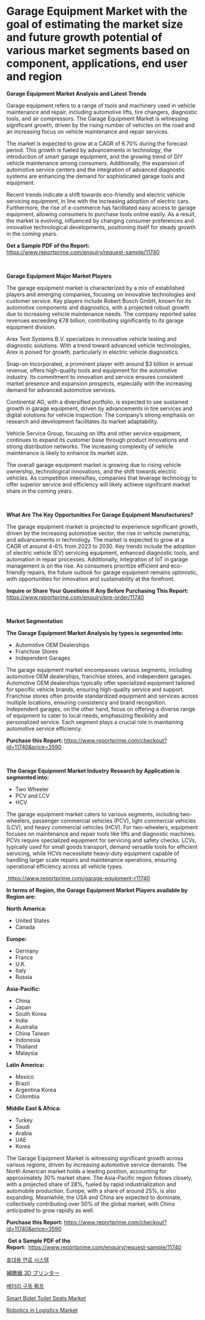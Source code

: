 <p><h1>Garage Equipment Market with the goal of estimating the market size and future growth potential of various market segments based on component, applications, end user and region</h1></p><p><strong>Garage Equipment Market Analysis and Latest Trends</strong></p>
<p><p>Garage equipment refers to a range of tools and machinery used in vehicle maintenance and repair, including automotive lifts, tire changers, diagnostic tools, and air compressors. The Garage Equipment Market is witnessing significant growth, driven by the rising number of vehicles on the road and an increasing focus on vehicle maintenance and repair services. </p><p>The market is expected to grow at a CAGR of 6.70% during the forecast period. This growth is fueled by advancements in technology, the introduction of smart garage equipment, and the growing trend of DIY vehicle maintenance among consumers. Additionally, the expansion of automotive service centers and the integration of advanced diagnostic systems are enhancing the demand for sophisticated garage tools and equipment.</p><p>Recent trends indicate a shift towards eco-friendly and electric vehicle servicing equipment, in line with the increasing adoption of electric cars. Furthermore, the rise of e-commerce has facilitated easy access to garage equipment, allowing consumers to purchase tools online easily. As a result, the market is evolving, influenced by changing consumer preferences and innovative technological developments, positioning itself for steady growth in the coming years.</p></p>
<p><strong>Get a Sample PDF of the Report:&nbsp;</strong> <a href="https://www.reportprime.com/enquiry/request-sample/11740">https://www.reportprime.com/enquiry/request-sample/11740</a></p>
<p>&nbsp;</p>
<p><strong>Garage Equipment Major Market Players</strong></p>
<p><p>The garage equipment market is characterized by a mix of established players and emerging companies, focusing on innovative technologies and customer service. Key players include Robert Bosch GmbH, known for its automotive components and diagnostics, with a projected robust growth due to increasing vehicle maintenance needs. The company reported sales revenues exceeding €78 billion, contributing significantly to its garage equipment division.</p><p>Arex Test Systems B.V. specializes in innovative vehicle testing and diagnostic solutions. With a trend toward advanced vehicle technologies, Arex is poised for growth, particularly in electric vehicle diagnostics.</p><p>Snap-on Incorporated, a prominent player with around $3 billion in annual revenue, offers high-quality tools and equipment for the automotive industry. Its commitment to innovation and service ensures consistent market presence and expansion prospects, especially with the increasing demand for advanced automotive services.</p><p>Continental AG, with a diversified portfolio, is expected to see sustained growth in garage equipment, driven by advancements in tire services and digital solutions for vehicle inspection. The company’s strong emphasis on research and development facilitates its market adaptability.</p><p>Vehicle Service Group, focusing on lifts and other service equipment, continues to expand its customer base through product innovations and strong distribution networks. The increasing complexity of vehicle maintenance is likely to enhance its market size.</p><p>The overall garage equipment market is growing due to rising vehicle ownership, technological innovations, and the shift towards electric vehicles. As competition intensifies, companies that leverage technology to offer superior service and efficiency will likely achieve significant market share in the coming years.</p></p>
<p>&nbsp;</p>
<p><strong>What Are The Key Opportunities For Garage Equipment Manufacturers?</strong></p>
<p><p>The garage equipment market is projected to experience significant growth, driven by the increasing automotive sector, the rise in vehicle ownership, and advancements in technology. The market is expected to grow at a CAGR of around 4-6% from 2023 to 2030. Key trends include the adoption of electric vehicle (EV) servicing equipment, enhanced diagnostic tools, and automation in repair processes. Additionally, integration of IoT in garage management is on the rise. As consumers prioritize efficient and eco-friendly repairs, the future outlook for garage equipment remains optimistic, with opportunities for innovation and sustainability at the forefront.</p></p>
<p><strong>Inquire or Share Your Questions If Any Before Purchasing This Report:</strong> <a href="https://www.reportprime.com/enquiry/pre-order/11740">https://www.reportprime.com/enquiry/pre-order/11740</a></p>
<p>&nbsp;</p>
<p><strong>Market Segmentation</strong></p>
<p><strong>The Garage Equipment Market Analysis by types is segmented into:</strong></p>
<p><ul><li>Automotive OEM Dealerships</li><li>Franchise Stores</li><li>Independent Garages</li></ul></p>
<p><p>The garage equipment market encompasses various segments, including automotive OEM dealerships, franchise stores, and independent garages. Automotive OEM dealerships typically offer specialized equipment tailored for specific vehicle brands, ensuring high-quality service and support. Franchise stores often provide standardized equipment and services across multiple locations, ensuring consistency and brand recognition. Independent garages, on the other hand, focus on offering a diverse range of equipment to cater to local needs, emphasizing flexibility and personalized service. Each segment plays a crucial role in maintaining automotive service efficiency.</p></p>
<p><strong>Purchase this Report:&nbsp;</strong><a href="https://www.reportprime.com/checkout?id=11740&price=3590">https://www.reportprime.com/checkout?id=11740&price=3590</a></p>
<p>&nbsp;</p>
<p><strong>The Garage Equipment Market Industry Research by Application is segmented into:</strong></p>
<p><ul><li>Two Wheeler</li><li>PCV and LCV</li><li>HCV</li></ul></p>
<p><p>The garage equipment market caters to various segments, including two-wheelers, passenger commercial vehicles (PCV), light commercial vehicles (LCV), and heavy commercial vehicles (HCV). For two-wheelers, equipment focuses on maintenance and repair tools like lifts and diagnostic machines. PCVs require specialized equipment for servicing and safety checks. LCVs, typically used for small goods transport, demand versatile tools for efficient servicing, while HCVs necessitate heavy-duty equipment capable of handling larger scale repairs and maintenance operations, ensuring operational efficiency across all vehicle types.</p></p>
<p><a href="https://www.reportprime.com/garage-equipment-r11740">&nbsp;https://www.reportprime.com/garage-equipment-r11740</a></p>
<p><strong>In terms of Region, the Garage Equipment Market Players available by Region are:</strong></p>
<p>
    <p> <strong> North America: </strong>
        <ul>
            <li>United States</li>
            <li>Canada</li>
        </ul>
        </p> 
    <p> <strong> Europe: </strong>
        <ul>
            <li>Germany</li>
            <li>France</li>
            <li>U.K.</li>
            <li>Italy</li>
            <li>Russia</li>
        </ul>
        </p> 
    <p> <strong> Asia-Pacific: </strong>
        <ul>
            <li>China</li>
            <li>Japan</li>
            <li>South Korea</li>
            <li>India</li>
            <li>Australia</li>
            <li>China Taiwan</li>
            <li>Indonesia</li>
            <li>Thailand</li>
            <li>Malaysia</li>
        </ul>
        </p> 
    <p> <strong> Latin America: </strong>
        <ul>
            <li>Mexico</li>
            <li>Brazil</li>
            <li>Argentina Korea</li>
            <li>Colombia</li>
        </ul>
        </p> 
    <p> <strong> Middle East & Africa: </strong>
        <ul>
            <li>Turkey</li>
            <li>Saudi</li>
            <li>Arabia</li>
            <li>UAE</li>
            <li>Korea</li>
        </ul>
    </p>
    </p>
<p><p>The Garage Equipment Market is witnessing significant growth across various regions, driven by increasing automotive service demands. The North American market holds a leading position, accounting for approximately 30% market share. The Asia-Pacific region follows closely, with a projected share of 28%, fueled by rapid industrialization and automobile production. Europe, with a share of around 25%, is also expanding. Meanwhile, the USA and China are expected to dominate, collectively contributing over 50% of the global market, with China anticipated to grow rapidly as well.</p></p>
<p><strong>Purchase this Report: </strong><a href="https://www.reportprime.com/checkout?id=11740&price=3590">https://www.reportprime.com/checkout?id=11740&price=3590</a></p>
<p>&nbsp;<strong>Get a Sample PDF of the Report:&nbsp;&nbsp;</strong><a href="https://www.reportprime.com/enquiry/request-sample/11740">https://www.reportprime.com/enquiry/request-sample/11740</a></p>
<p><strong></strong></p>
<p><p><a href="https://medium.com/@zlpjbqkb72/%EA%B8%80%EB%A1%9C%EB%B2%8C-%ED%9C%B4%EB%8C%80%EC%9A%A9-%EC%97%B0%EB%A3%8C-%EC%8B%9C%EC%8A%A4%ED%85%9C-%EC%8B%9C%EC%9E%A5%EC%97%90-%EB%8C%80%ED%95%9C-%EC%A2%85%ED%95%A9-%EB%B6%84%EC%84%9D-%EC%84%B1%EC%9E%A5-%EC%B6%94%EC%84%B8-%EB%B0%8F-%EC%8B%9C%EC%9E%A5-%EC%98%88%EC%B8%A1-2024-2031-cfc4b145a9d4">휴대용 연료 시스템</a></p><p><a href="https://medium.com/@alenaieme/%E8%A3%9C%E8%81%B4%E5%99%A83d%E3%83%97%E3%83%AA%E3%83%B3%E3%82%BF%E5%B8%82%E5%A0%B4-2024%E5%B9%B4%E3%81%8B%E3%82%892031%E5%B9%B4%E3%81%AE%E4%B8%96%E7%95%8C%E5%B8%82%E5%A0%B4%E5%8B%95%E5%90%91%E3%81%A8%E5%A3%B2%E4%B8%8A%E3%83%88%E3%83%AC%E3%83%B3%E3%83%89-bd7a0e1694d6">補聴器 3D プリンター</a></p><p><a href="https://medium.com/@zlpjbqkb72/%EB%B0%B0%ED%84%B0%EB%A6%AC-%EA%B5%AC%EB%8F%99-%ED%8E%8C%ED%94%84-%EC%8B%9C%EC%9E%A5-%EC%A0%84%EB%A7%9D-2024%EB%85%84%EB%B6%80%ED%84%B0-2031%EB%85%84%EA%B9%8C%EC%A7%80%EC%9D%98-%EA%B8%80%EB%A1%9C%EB%B2%8C-%EC%8B%9C%EC%9E%A5-%ED%8A%B8%EB%A0%8C%EB%93%9C-%EB%B0%8F-%EB%B6%84%EC%84%9D-127%ED%8E%98%EC%9D%B4%EC%A7%80-%ED%8F%AC%ED%95%A8-c9774ff1fb04">배터리 구동 펌프</a></p><p><a href="https://issuu.com/reportprime-2/docs/smart-bidet-toilet-seats-market-siz_b5b1104b64eff5">Smart Bidet Toilet Seats Market</a></p><p><a href="https://medium.com/@graciakennyta2311/robotics-in-logistics-market-analysis-report-global-insights-by-region-type-picking-2c5c1f14598b">Robotics in Logistics Market</a></p></p>